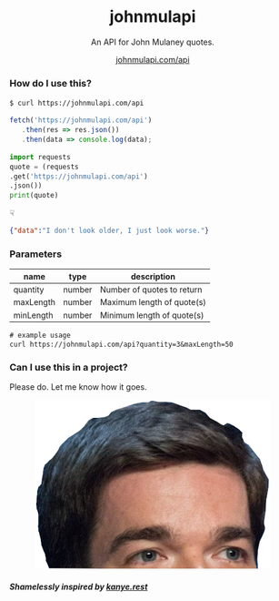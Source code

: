<div align="center">

# johnmulapi
An API for John Mulaney quotes.  
  
[johnmulapi.com/api](https://johnmulapi.com/api)

</div>


### How do I use this?

```shell
$ curl https://johnmulapi.com/api
```
```javascript
fetch('https://johnmulapi.com/api')
   .then(res => res.json())
   .then(data => console.log(data);
```
```python
import requests
quote = (requests
.get('https://johnmulapi.com/api')
.json())
print(quote)
```
☟
```json
{"data":"I don't look older, I just look worse."}
```

### Parameters

|name |type |description
|--- |--- |---
|quantity |number | Number of quotes to return
|maxLength |number |Maximum length of quote(s) 
|minLength |number |Minimum length of quote(s)

```
# example usage
curl https://johnmulapi.com/api?quantity=3&maxLength=50
```

### Can I use this in a project?
Please do. Let me know how it goes.

<p align="center">
<img alt="John Mulaney's Head" src='./assets/mulaney_head.png' />
</p>

##### Shamelessly inspired by [kanye.rest](https://kanye.rest/)